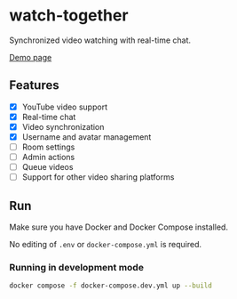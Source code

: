 # watch-together

Synchronized video watching with real-time chat.

[Demo page](https://wt.albert.lol)


## Features
- [x] YouTube video support
- [x] Real-time chat
- [x] Video synchronization
- [x] Username and avatar management
- [ ] Room settings
- [ ] Admin actions
- [ ] Queue videos
- [ ] Support for other video sharing platforms

## Run

Make sure you have Docker and Docker Compose installed.

No editing of `.env` or `docker-compose.yml` is required.

### Running in development mode

```bash
docker compose -f docker-compose.dev.yml up --build
```
